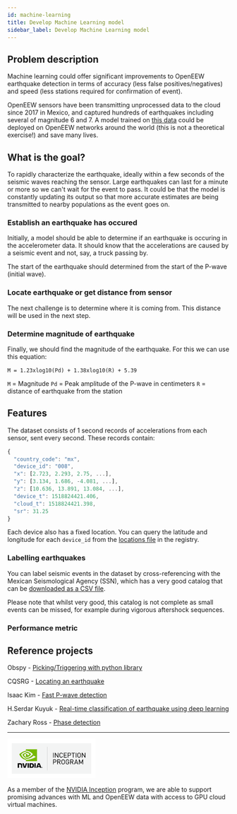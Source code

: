 ```yaml
---
id: machine-learning
title: Develop Machine Learning model
sidebar_label: Develop Machine Learning model
---
```


## Problem description
Machine learning could offer significant improvements to OpenEEW earthquake detection in terms of accuracy (less false positives/negatives) and speed (less stations required for confirmation of event).

OpenEEW sensors have been transmitting unprocessed data to the cloud since 2017 in Mexico, and captured hundreds of earthquakes including several of magnitude 6 and 7. A model trained on [this data](/docs/historic-data/) could be deployed on OpenEEW networks around the world (this is not a theoretical exercise!) and save many lives.

## What is the goal?
To rapidly characterize the earthquake, ideally within a few seconds of the seismic waves reaching the sensor. Large earthquakes can last for a minute or more so we can't wait for the event to pass. It could be that the model is constantly updating its output so that more accurate estimates are being transmitted to nearby populations as the event goes on.

### Establish an earthquake has occured
Initially, a model should be able to determine if an earthquake is occuring in the accelerometer data. It should know that the accelerations are caused by a seismic event and not, say, a truck passing by.

The start of the earthquake should determined from the start of the P-wave (initial wave).

### Locate earthquake or get distance from sensor
The next challenge is to determine where it is coming from. This distance will be used in the next step.

### Determine magnitude of earthquake
Finally, we should find the magnitude of the earthquake. For this we can use this equation:
```
M = 1.23xlog10(Pd) + 1.38xlog10(R) + 5.39
```
`M` = Magnitude
`Pd` = Peak amplitude of the P-wave in centimeters
`R` = distance of earthquake from the station


## Features
The dataset consists of 1 second records of accelerations from each sensor, sent every second. These records contain:

```javascript
{
  "country_code": "mx",
  "device_id": "008",
  "x": [2.723, 2.293, 2.75, ...],
  "y": [3.134, 1.686, -4.081, ...],
  "z": [10.636, 13.891, 13.084, ...],
  "device_t": 1518824421.406,
  "cloud_t": 1518824421.398,
  "sr": 31.25
}
```

Each device also has a fixed location. You can query the latitude and longitude for each `device_id` from the [locations file](https://grillo-openeew.s3.amazonaws.com/sensor_locations.csv) in the registry.

### Labelling earthquakes
You can label seismic events in the dataset by cross-referencing with the Mexican Seismological Agency (SSN), which has a very good catalog that can be [downloaded as a CSV file](http://www2.ssn.unam.mx:8080/catalogo/).

Please note that whilst very good, this catalog is not complete as small events can be missed, for example during vigorous aftershock sequences.

### Performance metric


## Reference projects
Obspy - [Picking/Triggering with python library](https://docs.obspy.org/tutorial/code_snippets/trigger_tutorial.html)

CQSRG - [Locating an earthquake](http://cqsrg.org/oem/earthquakelocation/)

Isaac Kim - [Fast P-wave detection](https://towardsdatascience.com/earthquake-prediction-faffd7160f98)

H.Serdar Kuyuk - [Real-time classification of earthquake using deep learning](https://www.sciencedirect.com/science/article/pii/S1877050918319896)

Zachary Ross - [Phase detection](https://github.com/interseismic)

---

<img src="/docs/nvidia.png" alt="sensor" width="200"/>

As a member of the [NVIDIA Inception](https://www.nvidia.com/en-us/deep-learning-ai/startups/) program, we are able to support promising advances with ML and OpenEEW data with access to GPU cloud virtual machines.
